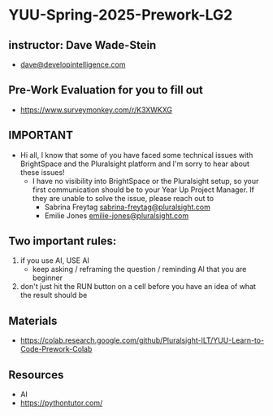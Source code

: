 # YUU-Spring-2025-Prework-LG2

## instructor: Dave Wade-Stein
* dave@developintelligence.com

## Pre-Work Evaluation for you to fill out
* https://www.surveymonkey.com/r/K3XWKXG
  
## IMPORTANT
* Hi all, I know that some of you have faced some technical issues with BrightSpace and the Pluralsight platform and I'm sorry to hear about these issues!
   * I have no visibility into BrightSpace or the Pluralsight setup, so your first communication should be to your Year Up Project Manager. If they are unable to solve the issue, please reach out to
      * Sabrina Freytag  sabrina-freytag@pluralsight.com
      * Emilie Jones     emilie-jones@pluralsight.com

## Two important rules:
1. if you use AI, USE AI
   * keep asking / reframing the question / reminding AI that you are beginner
3. don't just hit the RUN button on a cell before you have an idea of what the result should be

## Materials
* https://colab.research.google.com/github/Pluralsight-ILT/YUU-Learn-to-Code-Prework-Colab

## Resources
* AI
* https://pythontutor.com/
